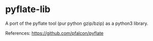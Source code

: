 # pyflate-lib
A port of the pyflate tool (pur python gzip/bzip) as a python3 library.

References:
https://github.com/pfalcon/pyflate
